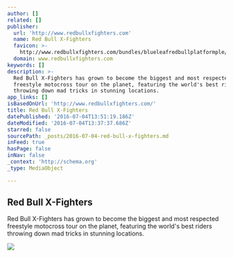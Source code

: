 ```yaml
---
author: []
related: []
publisher:
  url: 'http://www.redbullxfighters.com'
  name: Red Bull X-Fighters
  favicon: >-
    http://www.redbullxfighters.com/bundles/blueleafredbullplatformple/X-Fighters/global/images/icons/index.ico
  domain: www.redbullxfighters.com
keywords: []
description: >-
  Red Bull X-Fighters has grown to become the biggest and most respected
  freestyle motocross tour on the planet, featuring the world's best riders
  throwing down mad tricks in stunning locations.
app_links: []
isBasedOnUrl: 'http://www.redbullxfighters.com/'
title: Red Bull X-Fighters
datePublished: '2016-07-04T13:51:19.186Z'
dateModified: '2016-07-04T13:37:37.686Z'
starred: false
sourcePath: _posts/2016-07-04-red-bull-x-fighters.md
inFeed: true
hasPage: false
inNav: false
_context: 'http://schema.org'
_type: MediaObject

---
```

<article style=""><h1>Red Bull X-Fighters</h1><p>Red Bull X-Fighters has grown to become the biggest and most respected freestyle motocross tour on the planet, featuring the world's best riders throwing down mad tricks in stunning locations.</p><img src="http://image3.redbull.com/rbx00348/0010/1/1200/675/419/custom/RBXF-logo-no-date.jpg" /></article>